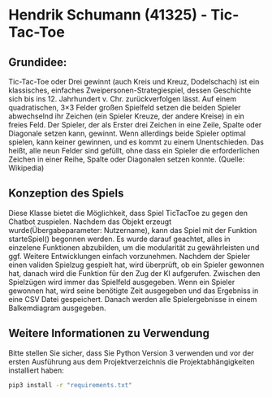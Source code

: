 # Hendrik Schumann (41325) - Tic-Tac-Toe 

## Grundidee:

Tic-Tac-Toe oder Drei gewinnt (auch Kreis und Kreuz, Dodelschach) ist ein klassisches, 
einfaches Zweipersonen-Strategiespiel, dessen Geschichte sich bis ins 12. Jahrhundert v. Chr. zurückverfolgen lässt.
Auf einem quadratischen, 3×3 Felder großen Spielfeld setzen die beiden Spieler abwechselnd ihr Zeichen (ein Spieler Kreuze, der andere Kreise) 
in ein freies Feld. Der Spieler, der als Erster drei Zeichen in eine Zeile, 
Spalte oder Diagonale setzen kann, gewinnt. Wenn allerdings beide Spieler optimal spielen, kann keiner gewinnen, 
und es kommt zu einem Unentschieden. Das heißt, alle neun Felder sind gefüllt, ohne dass ein Spieler die erforderlichen Zeichen in einer Reihe, 
Spalte oder Diagonalen setzen konnte. (Quelle: Wikipedia)

## Konzeption des Spiels 

Diese Klasse bietet die Möglichkeit, dass Spiel TicTacToe zu gegen den Chatbot zuspielen. Nachdem das Objekt erzeugt wurde(Übergabeparameter: Nutzername), kann das Spiel mit der Funktion  starteSpiel() begonnen werden. 
Es wurde darauf geachtet, alles in einzelene Funktionen  abzubilden, um die modularität zu gewährleisten und ggf. Weitere Entwicklungen einfach vorzunehmen.
Nachdem der Spieler einen validen Spielzug gespielt hat, wird überprüft, ob ein Spieler gewonnen hat, danach wird die Funktion für den Zug der KI aufgerufen. Zwischen den Spielzügen wird immer das Spielfeld ausgegeben.
Wenn ein Spieler gewonnen hat, wird seine benötigte Zeit ausgegeben und das Ergebniss in eine CSV Datei gespeichert. Danach werden alle Spielergebnisse in einem Balkemdiagram ausgegeben.

## Weitere Informationen zu Verwendung

Bitte stellen Sie sicher, dass Sie Python Version 3 verwenden und vor der ersten Ausführung aus dem Projektverzeichnis die Projektabhängigkeiten installiert haben:

```bash
pip3 install -r "requirements.txt"
```


